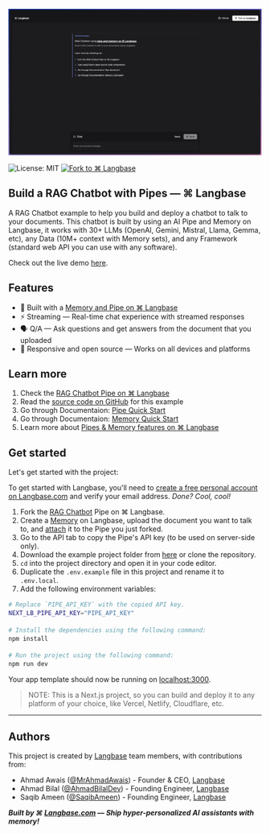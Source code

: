 ![RAG Chatbot by ⌘ Langbase][cover]

![License: MIT][mit] [![Fork to ⌘ Langbase][fork]][pipe]

## Build a RAG Chatbot with Pipes — ⌘ Langbase

A RAG Chatbot example to help you build and deploy a chatbot to talk to your documents. This chatbot is built by using an AI Pipe and Memory on Langbase, it works with 30+ LLMs (OpenAI, Gemini, Mistral, Llama, Gemma, etc), any Data (10M+ context with Memory sets), and any Framework (standard web API you can use with any software).

Check out the live demo [here][demo].

## Features

- 💬 Built with a [Memory and Pipe on ⌘ Langbase][pipe]
- ⚡️ Streaming — Real-time chat experience with streamed responses
- 🗣️ Q/A — Ask questions and get answers from the document that you uploaded
- 🔋 Responsive and open source — Works on all devices and platforms

## Learn more

1. Check the [RAG Chatbot Pipe on ⌘ Langbase][pipe]
2. Read the [source code on GitHub][gh] for this example
3. Go through Documentaion: [Pipe Quick Start][qs]
3. Go through Documentaion: [Memory Quick Start][qsmem]
4. Learn more about [Pipes & Memory features on ⌘ Langbase][docs]

## Get started

Let's get started with the project:

To get started with Langbase, you'll need to [create a free personal account on Langbase.com][signup] and verify your email address. _Done? Cool, cool!_

1. Fork the [RAG Chatbot][pipe] Pipe on ⌘ Langbase.
2. Create a [Memory][qsmem] on Langbase, upload the document you want to talk to, and [attach](https://langbase.com/docs/memory/quickstart) it to the Pipe you just forked.
3. Go to the API tab to copy the Pipe's API key (to be used on server-side only).
4. Download the example project folder from [here][download] or clone the repository.
5. `cd` into the project directory and open it in your code editor.
6. Duplicate the `.env.example` file in this project and rename it to `.env.local`.
7. Add the following environment variables:

```sh
# Replace `PIPE_API_KEY` with the copied API key.
NEXT_LB_PIPE_API_KEY="PIPE_API_KEY"

# Install the dependencies using the following command:
npm install

# Run the project using the following command:
npm run dev
```

Your app template should now be running on [localhost:3000][local].

> NOTE:
> This is a Next.js project, so you can build and deploy it to any platform of your choice, like Vercel, Netlify, Cloudflare, etc.

---

## Authors

This project is created by [Langbase][lb] team members, with contributions from:

- Ahmad Awais ([@MrAhmadAwais][xaa]) - Founder & CEO, [Langbase][lb]
- Ahmad Bilal ([@AhmadBilalDev][xab]) - Founding Engineer, [Langbase][lb]
- Saqib Ameen ([@SaqibAmeen][xsa]) - Founding Engineer, [Langbase][lb]

**_Built by ⌘ [Langbase.com][lb] — Ship hyper-personalized AI assistants with memory!_**


[demo]: https://rag-chatbot.langbase.dev
[lb]: https://langbase.com
[pipe]: https://beta.langbase.com/examples/rag-chatbot
[gh]: https://github.com/LangbaseInc/langbase-examples/tree/main/examples/rag-chatbot
[cover]:https://raw.githubusercontent.com/LangbaseInc/docs-images/main/examples/rag-chatbot/rag-chatbot.jpg
[download]:https://download-directory.github.io/?url=https://github.com/LangbaseInc/langbase-examples/tree/main/examples/rag-chatbot
[signup]: https://langbase.fyi/io
[qs]:https://langbase.com/docs/pipe/quickstart
[qsmem]:https://langbase.com/docs/memory/quickstart
[docs]:https://langbase.com/docs
[xaa]:https://x.com/MrAhmadAwais
[xab]:https://x.com/AhmadBilalDev
[xsa]:https://x.com/SaqibAmeen
[local]:http://localhost:3000
[mit]: https://img.shields.io/badge/license-MIT-blue.svg?style=for-the-badge&color=%23000000
[fork]: https://img.shields.io/badge/FORK%20ON-%E2%8C%98%20Langbase-000000.svg?style=for-the-badge&logo=%E2%8C%98%20Langbase&logoColor=000000
